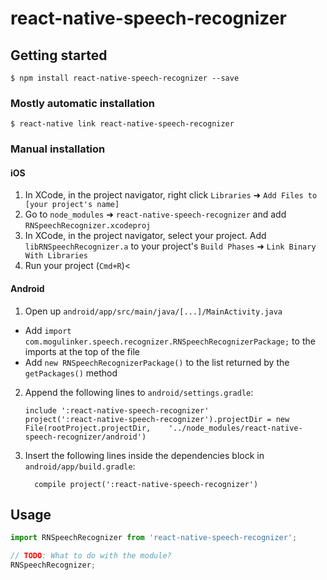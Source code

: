 
# react-native-speech-recognizer

## Getting started

`$ npm install react-native-speech-recognizer --save`

### Mostly automatic installation

`$ react-native link react-native-speech-recognizer`

### Manual installation


#### iOS

1. In XCode, in the project navigator, right click `Libraries` ➜ `Add Files to [your project's name]`
2. Go to `node_modules` ➜ `react-native-speech-recognizer` and add `RNSpeechRecognizer.xcodeproj`
3. In XCode, in the project navigator, select your project. Add `libRNSpeechRecognizer.a` to your project's `Build Phases` ➜ `Link Binary With Libraries`
4. Run your project (`Cmd+R`)<

#### Android

1. Open up `android/app/src/main/java/[...]/MainActivity.java`
  - Add `import com.mogulinker.speech.recognizer.RNSpeechRecognizerPackage;` to the imports at the top of the file
  - Add `new RNSpeechRecognizerPackage()` to the list returned by the `getPackages()` method
2. Append the following lines to `android/settings.gradle`:
  	```
  	include ':react-native-speech-recognizer'
  	project(':react-native-speech-recognizer').projectDir = new File(rootProject.projectDir, 	'../node_modules/react-native-speech-recognizer/android')
  	```
3. Insert the following lines inside the dependencies block in `android/app/build.gradle`:
  	```
      compile project(':react-native-speech-recognizer')
  	```


## Usage
```javascript
import RNSpeechRecognizer from 'react-native-speech-recognizer';

// TODO: What to do with the module?
RNSpeechRecognizer;
```
  